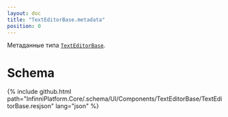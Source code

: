 ```yaml
---
layout: doc
title: "TextEditorBase.metadata"
position: 0
---
```


Метаданные типа [`TextEditorBase`](../).

# Schema

{% include github.html path="InfinniPlatform.Core/.schema/UI/Components/TextEditorBase/TextEditorBase.resjson" lang="json" %}
